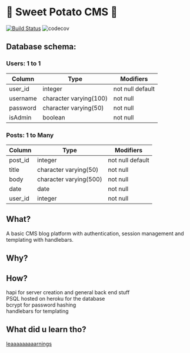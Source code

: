 
# :sweet_potato: Sweet Potato CMS :sweet_potato:
[![Build Status](https://travis-ci.org/yvonne-liu/week7-sweetpotato-cms.svg?branch=master)](https://travis-ci.org/yvonne-liu/week7-sweetpotato-cms)
![codecov](https://codecov.io/gh/yvonne-liu/week7-sweetpotato-cms/branch/master/graph/badge.svg)

## Database schema:

### Users: 1 to 1
Column | Type | Modifiers
--- | --- | ---
user_id | integer | not null default
username | character varying(100) | not null
password | character varying(50) | not null
isAdmin | boolean | not null

### Posts: 1 to Many

Column | Type | Modifiers
--- | --- | ---
post_id | integer | not null default
title | character varying(50) | not null
body | character varying(500) | not null
date | date | not null
user_id | integer | not null

## What?
A basic CMS blog platform with authentication, session management and templating with handlebars.

## Why?
<user stories go here>

## How?
hapi for server creation and general back end stuff<br>
PSQL hosted on heroku for the database<br>
bcrypt for password hashing<br>
handlebars for templating<br>

## What did u learn tho?
[leaaaaaaaaarnings](./learnings.md)
